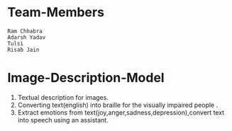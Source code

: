  # Team-Members
 
    Ram Chhabra
    Adarsh Yadav
    Tulsi
    Risab Jain

# Image-Description-Model

1. Textual description for images.
2. Converting text(english) into braille for the visually impaired people .
3. Extract emotions from text(joy,anger,sadness,depression),convert text into speech
using an assistant.



